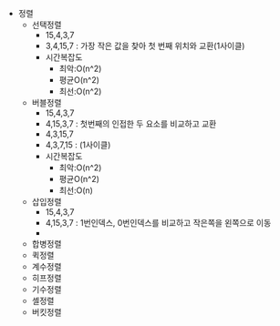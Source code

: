 - 정렬
	- 선택정렬
		- 15,4,3,7
		- 3,4,15,7 : 가장 작은 값을 찾아 첫 번째 위치와 교환(1사이클)
		- 시간복잡도
			- 최악:O(n^2)
			- 평균O(n^2)
			- 최선:O(n^2)
	- 버블정렬
		- 15,4,3,7
		- 4,15,3,7 : 첫번째의 인접한 두 요소를 비교하고 교환
		- 4,3,15,7
		- 4,3,7,15 : (1사이클)
		- 시간복잡도
			- 최악:O(n^2)
			- 평균O(n^2)
			- 최선:O(n)
	- 삽입정렬
		- 15,4,3,7
		- 4,15,3,7 : 1번인덱스, 0번인덱스를 비교하고 작은쪽을 왼쪽으로 이동
		-
	- 합병정렬
	- 퀵정렬
	- 계수정렬
	- 히프정렬
	- 기수정렬
	- 셸정렬
	- 버킷정렬